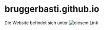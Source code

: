 # bruggerbasti.github.io

Die Website befindet sich unter ![diesem Link](https://bruggerbasti.github.io/)
